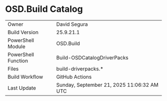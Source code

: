 ﻿# OSD.Build Catalog

| | |
|-|-|
| Owner | David Segura |
| Build Version | 25.9.21.1 |
| PowerShell Module | OSD.Build |
| PowerShell Function | Build-OSDCatalogDriverPacks |
| Files | build-driverpacks.* |
| Build Workflow | GitHub Actions |
| Last Update | Sunday, September 21, 2025 11:06:32 AM UTC |
